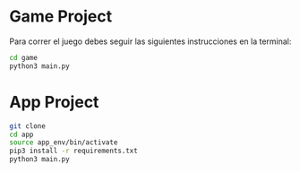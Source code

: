# Game Project

Para correr el juego debes seguir las siguientes instrucciones en la terminal:

```sh
cd game
python3 main.py
```
# App Project

```sh
git clone
cd app
source app_env/bin/activate
pip3 install -r requirements.txt
python3 main.py
```